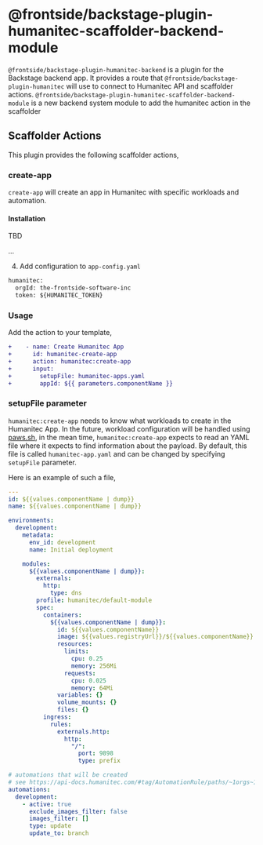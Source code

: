 # @frontside/backstage-plugin-humanitec-scaffolder-backend-module

`@frontside/backstage-plugin-humanitec-backend` is a plugin for the Backstage backend app. It provides a route that `@frontside/backstage-plugin-humanitec` will use to connect to Humanitec API and scaffolder actions.
`@frontside/backstage-plugin-humanitec-scaffolder-backend-module` is a new backend system module to add the humanitec action in the scaffolder

## Scaffolder Actions

This plugin provides the following scaffolder actions,

### create-app

`create-app` will create an app in Humanitec with specific workloads and automation. 

#### Installation

TBD

...


4. Add configuration to `app-config.yaml`

```diff
humanitec:
  orgId: the-frontside-software-inc
  token: ${HUMANITEC_TOKEN}
```

### Usage

Add the action to your template,

```diff
+    - name: Create Humanitec App
+      id: humanitec-create-app
+      action: humanitec:create-app
+      input:
+        setupFile: humanitec-apps.yaml
+        appId: ${{ parameters.componentName }}
```

### setupFile parameter

`humanitec:create-app` needs to know what workloads to create in the Humanitec App. In the future, workload configuration will be handled using [paws.sh](https://paws.sh), in the mean time, `humanitec:create-app` expects to read an YAML file where it expects to find information about the payload. By default, this file is called `humanitec-app.yaml` and can be changed by specifying `setupFile` parameter.

Here is an example of such a file,

```yaml
---
id: ${{values.componentName | dump}}
name: ${{values.componentName | dump}}

environments:
  development:
    metadata:
      env_id: development
      name: Initial deployment

    modules:
      ${{values.componentName | dump}}:
        externals:
          http:
            type: dns
        profile: humanitec/default-module
        spec:
          containers:
            ${{values.componentName | dump}}:
              id: ${{values.componentName}}
              image: ${{values.registryUrl}}/${{values.componentName}}:dummy
              resources:
                limits:
                  cpu: 0.25
                  memory: 256Mi
                requests:
                  cpu: 0.025
                  memory: 64Mi
              variables: {}
              volume_mounts: {}
              files: {}
          ingress:
            rules:
              externals.http:
                http:
                  "/":
                    port: 9898
                    type: prefix

# automations that will be created
# see https://api-docs.humanitec.com/#tag/AutomationRule/paths/~1orgs~1{orgId}~1apps~1{appId}~1envs~1{envId}~1rules/post
automations:
  development:
    - active: true
      exclude_images_filter: false
      images_filter: []
      type: update
      update_to: branch
```
